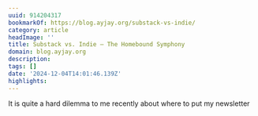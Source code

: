 ```yaml
---
uuid: 914204317
bookmarkOf: https://blog.ayjay.org/substack-vs-indie/
category: article
headImage: ''
title: Substack vs. Indie – The Homebound Symphony
domain: blog.ayjay.org
description: 
tags: []
date: '2024-12-04T14:01:46.139Z'
highlights: 
---
```


It is quite a hard dilemma to me recently about where to put my newsletter 

